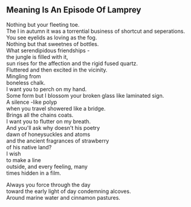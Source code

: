 Meaning Is An Episode Of Lamprey
--------------------------------
Nothing but your fleeting toe.  
The I in autumn it was a torrential business of shortcut and seperations.  
You see eyelids as loving as the fog.  
Nothing but that sweetnes of bottles.  
What serendipidous friendships -  
the jungle is filled with it,  
sun rises for the affection and the rigid fused quartz.  
Fluttered and then excited in the vicinity.  
Mingling from  
boneless chalk.  
I want you to perch on my hand.  
Some form but I blossom your broken glass like laminated sign.  
A silence -like polyp  
when you travel showered like a bridge.  
Brings all the chains coats.  
I want you to flutter on my breath.  
And you'll ask why doesn't his poetry  
dawn of honeysuckles and atoms  
and the ancient fragrances of strawberry  
of his native land?  
I wish  
to make a line  
outside, and every feeling, many  
times hidden in a film.  
  
Always you force through the day  
toward the early light of day condemning alcoves.  
Around marine water and cinnamon pastures.  
